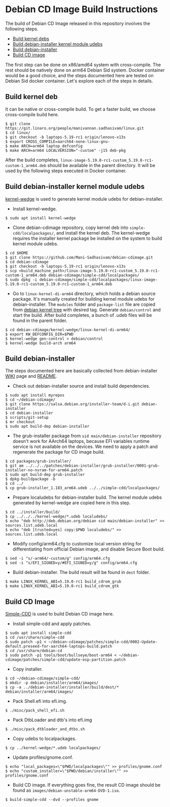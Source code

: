 # Debian CD Image Build Instructions

The build of Debian CD Image released in this repository involves the
following steps.

* [Build kernel debs](#build-kernel-debs)
* [Build debian-installer kernel module udebs](#build-debian-installer-kernel-module-udebs)
* [Build debian-installer](#build-debian-installer)
* [Build CD image](#build-cd-image)

The first step can be done on x86/amd64 system with cross-compile.  The
rest should be natively done on arm64 Debian Sid system.  Docker container
would be a good choice, and the steps documented here are tested on Debian
Sid docker container.  Let's explore each of the steps in details.


## Build kernel deb

It can be native or cross-compile build.  To get a faster build, we
choose cross-compile build here.

```
$ git clone https://git.linaro.org/people/manivannan.sadhasivam/linux.git
$ cd linux/
$ git checkout -b laptops-5.19-rc1 origin/lenovo-x13s
$ export CROSS_COMPILE=aarch64-none-linux-gnu-
$ make ARCH=arm64 laptop_defconfig
$ make ARCH=arm64 LOCALVERSION="-custom" -j15 deb-pkg
```

After the build completes, `linux-image-5.19.0-rc1-custom_5.19.0-rc1-custom-1_arm64.deb`
should be available in the parent directory.  It will be used by the
following steps executed in Docker container.


## Build debian-installer kernel module udebs

[kernel-wedge](https://salsa.debian.org/installer-team/kernel-wedge) is used
to generate kernel module udebs for debian-installer.

* Install kernel-wedge.

```
$ sudo apt install kernel-wedge
```

* Clone debian-cdimage repository, copy kernel deb into `simple-cdd/localpackages/`,
  and install the kernel deb.  The kernel-wedge requires the installer
  kernel package be installed on the system to build kernel module udebs.

```
$ cd $HOME
$ git clone https://github.com/Mani-Sadhasivam/debian-cdimage.git
$ cd debian-cdimage
$ git checkout -b laptops-5.19-rc1 origin/lenovo-x13s
$ scp <build_machine_path>/linux-image-5.19.0-rc1-custom_5.19.0-rc1-custom-1_arm64.deb debian-cdimage/simple-cdd/localpackages/
$ sudo dpkg -i debian-cdimage/simple-cdd/localpackages/linux-image-5.19.0-rc1-custom_5.19.0-rc1-custom-1_arm64.deb
```

* Go to `linux-kernel-di-arm64` directory, which holds a debian source package.
  It's manually created for building kernel module udebs for debian-installer.
  The `modules` folder and `package-list` file are copied from
  [debian kernel tree](https://salsa.debian.org/kernel-team/linux) with
  desired tag.  Generate `debian/control` and start the build.  After build
  completes, a bunch of .udeb files will be found in the parent folder.

```
$ cd debian-cdimage/kernel-wedge/linux-kernel-di-arm64/
$ export KW_DEFCONFIG_DIR=$PWD
$ kernel-wedge gen-control > debian/control
$ kernel-wedge build-arch arm64
```


## Build debian-installer

The steps documented here are basically collected from debian-installer
[WIKI](https://wiki.debian.org/DebianInstaller/Build) page and 
[README](https://salsa.debian.org/installer-team/debian-installer/-/tree/master/build).

* Check out debian-installer source and install build dependencies.

```
$ sudo apt install myrepos
$ cd ~/debian-cdimage/
$ git clone https://salsa.debian.org/installer-team/d-i.git debian-installer
$ cd debian-installer
$ scripts/git-setup
$ mr checkout
$ sudo apt build-dep debian-installer
```

* The grub-installer package from `sid main/debian-installer` repository
  doesn't work for AArch64 laptops, because EFI variables runtime service
  is not available on the devices. We need to apply a patch and regenerate
  the package for CD image build.

```
$ cd packages/grub-installer/
$ git am ../../../patches/debian-installer/grub-installer/0001-grub-installer-no-nvram-for-arm64.patch
$ sudo apt build-dep grub-installer
$ dpkg-buildpackage -b
$ cd ../
$ cp grub-installer_1.183_arm64.udeb ../../simple-cdd/localpackages/
```

* Prepare localudebs for debian-installer build.  The kernel module udebs
  generated by kernel-wedge are copied here in this step.

```
$ cd ../installer/build/
$ cp ../../../kernel-wedge/*.udeb localudebs/
$ echo "deb http://deb.debian.org/debian sid main/debian-installer" >> sources.list.udeb.local
$ echo "deb [trusted=yes] copy:$PWD localudebs/" >> sources.list.udeb.local
```

* Modify config/arm64.cfg to customize local version string for
  differentiating from official Debian image, and disable Secure Boot build.

```
$ sed -i "s/-arm64/-custom/g" config/arm64.cfg
$ sed -i "s/EFI_SIGNED=y/#EFI_SIGNED=y/g" config/arm64.cfg
```

* Build debian-installer.  The build result will be found in `dest` folder.

```
$ make LINUX_KERNEL_ABI=5.19.0-rc1 build_cdrom_grub
$ make LINUX_KERNEL_ABI=5.19.0-rc1 build_cdrom_gtk
```

## Build CD Image

[Simple-CDD](https://wiki.debian.org/Simple-CDD) is used to build Debian
CD image here.

* Install simple-cdd and apply patches.

```
$ sudo apt install simple-cdd
$ cd /usr/share/simple-cdd
$ sudo patch -p1 < ~/debian-cdimage/patches/simple-cdd/0002-Update-default.preseed-for-aarch64-laptops-build.patch
$ cd /usr/share/debian-cd
$ sudo patch -p1 tools/boot/bullseye/boot-arm64 < ~/debian-cdimage/patches/simple-cdd/update-esp-partition.patch
```

* Copy installer.

```
$ cd ~/debian-cdimage/simple-cdd/
$ mkdir -p debian/installer/arm64/images/
$ cp -a ../debian-installer/installer/build/dest/* debian/installer/arm64/images/
```

* Pack Shell.efi into efi.img.

```
$ ./misc/pack_shell_efi.sh
```

* Pack DtbLoader and dtb's into efi.img

```
$ ./misc/pack_dtbloader_and_dtbs.sh
```

* Copy udebs to localpackages.

```
$ cp ../kernel-wedge/*.udeb localpackages/
```

* Update profiles/gnome.conf.

```
$ echo "local_packages=\"$PWD/localpackages\"" >> profiles/gnome.conf
$ echo "custom_installer=\"$PWD/debian/installer\"" >> profiles/gnome.conf
```

* Build CD image.  If everything goes fine, the result CD image should be
  found as `images/debian-unstable-arm64-DVD-1.iso`.

```
$ build-simple-cdd --dvd --profiles gnome
```

